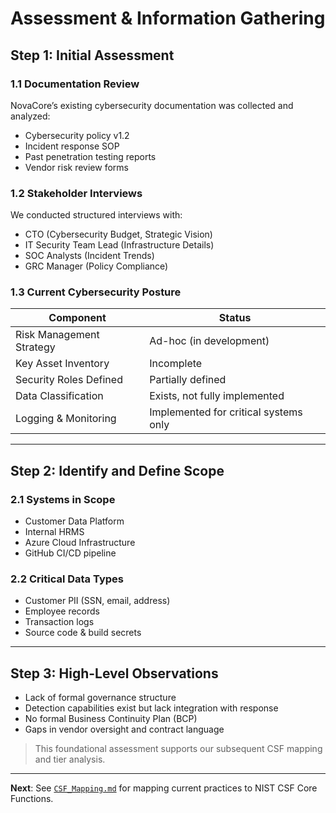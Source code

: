 # Assessment & Information Gathering

## Step 1: Initial Assessment

### 1.1 Documentation Review
NovaCore’s existing cybersecurity documentation was collected and analyzed:
- Cybersecurity policy v1.2
- Incident response SOP
- Past penetration testing reports
- Vendor risk review forms

### 1.2 Stakeholder Interviews
We conducted structured interviews with:
- CTO (Cybersecurity Budget, Strategic Vision)
- IT Security Team Lead (Infrastructure Details)
- SOC Analysts (Incident Trends)
- GRC Manager (Policy Compliance)

### 1.3 Current Cybersecurity Posture
| Component | Status |
|-----------|--------|
| Risk Management Strategy | Ad-hoc (in development) |
| Key Asset Inventory | Incomplete |
| Security Roles Defined | Partially defined |
| Data Classification | Exists, not fully implemented |
| Logging & Monitoring | Implemented for critical systems only |

---

## Step 2: Identify and Define Scope

### 2.1 Systems in Scope
- Customer Data Platform
- Internal HRMS
- Azure Cloud Infrastructure
- GitHub CI/CD pipeline

### 2.2 Critical Data Types
- Customer PII (SSN, email, address)
- Employee records
- Transaction logs
- Source code & build secrets

---

## Step 3: High-Level Observations

- Lack of formal governance structure
- Detection capabilities exist but lack integration with response
- No formal Business Continuity Plan (BCP)
- Gaps in vendor oversight and contract language

> This foundational assessment supports our subsequent CSF mapping and tier analysis.

---

**Next**: See [`CSF_Mapping.md`](./CSF_Mapping.md) for mapping current practices to NIST CSF Core Functions.

